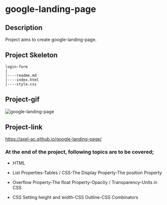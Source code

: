 # google-landing-page
## Description
Project aims to create google-landing-page.
## Project Skeleton

```
login-form
|
|----readme.md           
|----index.html  
|----style.css
```
## Project-gif 
![google-landing-page](https://user-images.githubusercontent.com/102467587/210113886-974f621f-7735-47f0-85db-4d4695f1e703.gif)
## Project-link
https://axel-ac.github.io/google-landing-page/
### At the end of the project, following topics are to be covered;

- HTML 

- List Properties-Tables / CSS-The Display Property-The position Property

- Overflow Property-The float Property-Opacity / Transparency-Units in CSS

- CSS Setting height and width-CSS Outline-CSS Combinators
